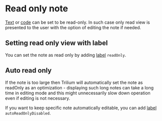 # Read only note
[Text](text-notes.md) or [code](code-notes.md) can be set to be read-only. In such case only read view is presented to the user with the option of editing the note if needed.

Setting read only view with label
---------------------------------

You can set the note as read only by adding [label](attributes.md) `readOnly`.

Auto read only
--------------

If the note is too large then Trilium will automatically set the note as readOnly as an optimization - displaying such long notes can take a long time in editing mode and this might unnecessarily slow down operation even if editing is not necessary.

If you want to keep specific note automatically editable, you can add [label](attributes.md) `autoReadOnlyDisabled`.
